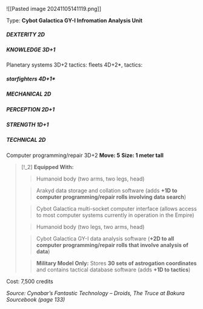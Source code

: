 ![[Pasted image 20241105141119.png]]

Type: **Cybot Galactica GY-I Infromation Analysis Unit**
##### DEXTERITY 2D
##### KNOWLEDGE 3D+1
Planetary systems 3D+2 tactics: fleets 4D+2*, tactics:
##### starfighters 4D+1*
##### MECHANICAL 2D
##### PERCEPTION 2D+1
##### STRENGTH 1D+1
##### TECHNICAL 2D
Computer programming/repair 3D+2
**Move: 5**
**Size: 1 meter tall**

> [!_2] 
> **Equipped With:**
> > Humanoid body (two arms, two legs, head)
> 
> > Arakyd data storage and collation software (adds **+1D to computer programming/repair rolls involving data search**)
> 
> > Cybot Galactica multi-socket computer interface (allows access to most computer systems currently in operation in the Empire)
> 
> > Humanoid body (two legs, two arms, head)
> 
> > Cybot Galactica GY-I data analysis software (**+2D to all computer programming/repair rolls that involve analysis of data**)
> 
> > **Military Model Only:** Stores **30 sets of astrogation coordinates** and contains tactical database software (adds **+1D to tactics**)
> 

Cost: 7,500 credits

*Source: Cynabar’s Fantastic Technology – Droids, The Truce at Bakura Sourcebook (page 133)*